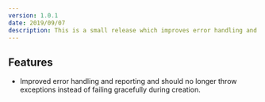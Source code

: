 ```yaml
---
version: 1.0.1
date: 2019/09/07
description: This is a small release which improves error handling and reporting.
---
```


## Features

* Improved error handling and reporting and should no longer throw exceptions instead of failing gracefully during creation.